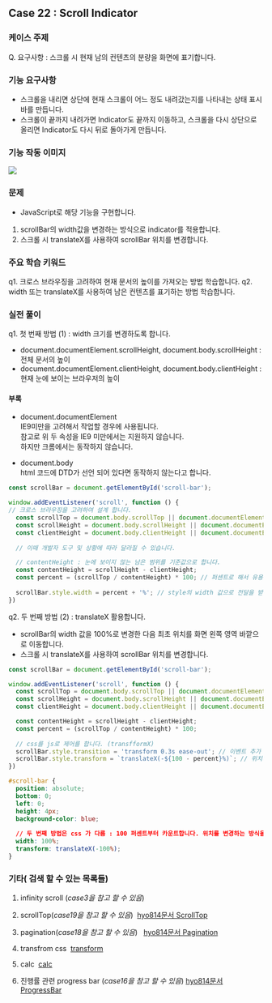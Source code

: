 ## Case 22 : Scroll Indicator

### 케이스 주제
Q. 요구사항 : 스크롤 시 현재 남의 컨텐츠의 분량을 화면에 표기합니다.


### 기능 요구사항
- 스크롤을 내리면 상단에 현재 스크롤이 어느 정도 내려갔는지를 나타내는 상태 표시바를 만듭니다.
- 스크롤이 끝까지 내려가면 Indicator도 끝까지 이동하고, 스크롤을 다시 상단으로 올리면 Indicator도 다시 뒤로 돌아가게 만듭니다.

### 기능 작동 이미지
<a href='https://ifh.cc/v-LQM3Xo' target='_blank'><img src='https://ifh.cc/g/LQM3Xo.gif' border='0'></a>


### 문제
- JavaScript로 해당 기능을 구현합니다.
1. scrollBar의 width값을 변경하는 방식으로 indicator를 적용합니다.
2. 스크롤 시 translateX를 사용하여 scrollBar 위치를 변경합니다.


### 주요 학습 키워드
q1. 크로스 브라우징을 고려하여 현재 문서의 높이를 가져오는 방법 학습합니다.
q2. width 또는 translateX를 사용하여 남은 컨텐츠를 표기하는 방법 학습합니다.


### 실전 풀이
q1. 첫 번째 방법 (1) : width 크기를 변경하도록 합니다.
- document.documentElement.scrollHeight, document.body.scrollHeight : 전체 문서의 높이
- document.documentElement.clientHeight, document.body.clientHeight : 현재 눈에 보이는 브라우저의 높이

#### 부록
- document.documentElement  
IE9미만을 고려해서 작업할 경우에 사용됩니다.  
참고로 위 두 속성을 IE9 미만에서는 지원하지 않습니다.  
하지만 크롬에서는 동작하지 않습니다.  
  
- document.body  
html 코드에 DTD가 선언 되어 있다면 동작하지 않는다고 합니다.

```js
const scrollBar = document.getElementById('scroll-bar');

window.addEventListener('scroll', function () {
// 크로스 브라우징을 고려하여 설계 합니다.
  const scrollTop = document.body.scrollTop || document.documentElement.scrollTop;
  const scrollHeight = document.body.scrollHeight || document.documentElement.scrollHeight; // 문서의 전체 높이를 파악합니다.
  const clientHeight = document.body.clientHeight || document.documentElement.clientHeight; // 현재 눈에 보이는 브라우저의 높이도 파악합니다.
  
  // 이때 개발자 도구 및 상황에 따라 달라질 수 있습니다.

  // contentHeight : 눈에 보이지 않는 남은 범위를 기준값으로 합니다.
  const contentHeight = scrollHeight - clientHeight;
  const percent = (scrollTop / contentHeight) * 100; // 퍼센트로 해서 유용하게 할 수 있도록 합니다.
  
  scrollBar.style.width = percent + '%'; // style의 width 값으로 전달을 받습니다.
})
```

q2. 두 번째 방법 (2) : translateX 활용합니다.
- scrollBar의 width 값을 100%로 변경한 다음 최초 위치를 화면 왼쪽 영역 바깥으로 이동합니다.
- 스크롤 시 translateX를 사용하여 scrollBar 위치를 변경합니다.


```js
const scrollBar = document.getElementById('scroll-bar');

window.addEventListener('scroll', function () {
  const scrollTop = document.body.scrollTop || document.documentElement.scrollTop;
  const scrollHeight = document.body.scrollHeight || document.documentElement.scrollHeight;
  const clientHeight = document.body.clientHeight || document.documentElement.clientHeight;

  const contentHeight = scrollHeight - clientHeight;
  const percent = (scrollTop / contentHeight) * 100;
  
  // css를 js로 제어를 합니다. (transfformX)
  scrollBar.style.transition = 'transform 0.3s ease-out'; // 이벤트 추가
  scrollBar.style.transform = `translateX(-${100 - percent}%)`; // 위치 이동
})
```

```css
#scroll-bar {
  position: absolute;
  bottom: 0;
  left: 0;
  height: 4px;
  background-color: blue;
  
  // 두 번째 방법은 css 가 다름 : 100 퍼센트부터 카운트합니다. 위치를 변경하는 방식을 사용합니다.
  width: 100%;
  transform: translateX(-100%);
}
```

### 기타( 검색 할 수 있는 목록들)
1. infinity scroll (*case3을 참고 할 수 있음*)
2. scrollTop(*case19을 참고 할 수 있음*) &nbsp;<a href="https://github.com/hyo814/study-code/blob/main/secret/Scrolltop.md">hyo814문서 ScrollTop</a>
3. pagination(*case18을 참고 할 수 있음*) &nbsp; <a href='https://github.com/hyo814/study-code/blob/main/secret/Pagination.md'>hyo814문서 Pagination</a>

4. transfrom css &nbsp;<a href="https://developer.mozilla.org/ko/docs/Web/CSS/transform">transform</a>
5. calc &nbsp;<a href="https://developer.mozilla.org/ko/docs/Web/CSS/calc()">calc</a>
6. 진행률 관련 progress bar (*case16을 참고 할 수 있음*) <a href='https://github.com/hyo814/study-code/blob/main/secret/ProgressBar.md'>hyo814문서 ProgressBar</a>

